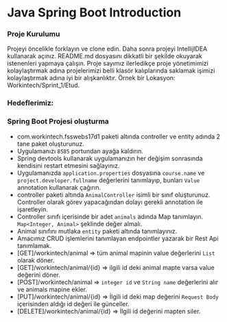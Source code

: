 #  Java Spring Boot Introduction

### Proje Kurulumu

Projeyi öncelikle forklayın ve clone edin.
Daha sonra projeyi IntellijIDEA kullanarak açınız. README.md dosyasını dikkatli bir şekilde okuyarak istenenleri yapmaya çalışın.
Proje sayımız ilerledikçe proje yönetimimizi kolaylaştırmak adına projelerimizi belli klasör kalıplarında saklamak işimizi kolaylaştırmak adına iyi bir alışkanlıktır.
Örnek bir Lokasyon: Workintech/Sprint_1/Etud.

### Hedeflerimiz:

### Spring Boot Projesi oluşturma

* com.workintech.fsswebs17d1 paketi altında controller ve entity adında 2 tane paket oluşturunuz.
* Uygulamanızı  ```8585``` portundan ayağa kaldırın.
* Spring devtools kullanarak uygulamanızın her değişim sonrasında kendisini restart etmesini sağlayınız.
* Uygulamanızda ```application.properties``` dosyasına ```course.name``` ve ```project.developer.fullname``` değerlerini tanımlayıp, bunları ```Value``` annotation kullanarak çağırın.
* controller paketi altında ```AnimalController``` isimli bir sınıf oluşturunuz. Controller olarak görev yapacağından dolayı gerekli annotation ile işaretleyin.
* Controller sınıfı içerisinde bir adet ```animals``` adında Map tanımlayın. ```Map<Integer, Animal>``` şeklinde değer almalı.
* Animal sınıfını mutlaka ```entity``` paketi altında tanımlayınız.
* Amacımız CRUD işlemlerini tanımlayan endpointler yazarak bir Rest Api tanımlamak.
* [GET]/workintech/animal => tüm animal mapinin value değerlerini ```List``` olarak döner.
* [GET]/workintech/animal/{id} => ilgili id deki animal mapte varsa value değerini döner.
* [POST]/workintech/animal => ```integer id``` ve ```String name``` değerlerini alır ve animals mapine ekler.
* [PUT]/workintech/animal/{id} => İlgili id deki map değerini ```Request Body``` içerisinden aldığı id değeri ile günceller.
* [DELETE]/workintech/animal/{id} => İlgili id değerini mapten siler.
